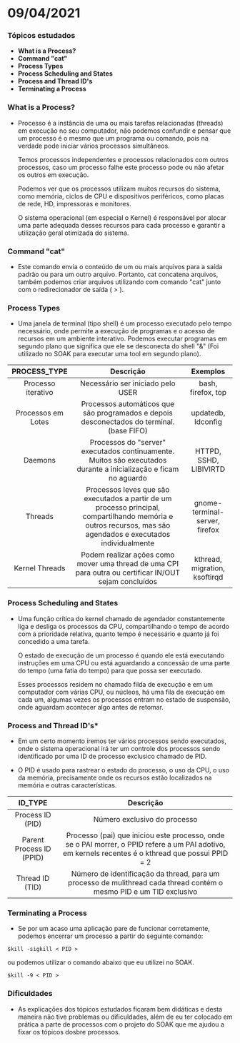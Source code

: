 # 09/04/2021

### Tópicos estudados

* **What is a Process?**
* **Command "cat"**
* **Process Types**
* **Process Scheduling and States** 
* **Process and Thread ID's**
* **Terminating a Process**


### What is a Process?

*  Processo é a instância de uma ou mais tarefas relacionadas (threads) em execução no seu computador, não podemos confundir e pensar que um processo é o mesmo que um programa ou comando, pois na verdade pode iniciar vários processos simultâneos.</p>
Temos processos independentes e processos relacionados com outros processos, caso um processo falhe este processo pode ou não afetar os outros em execução.</p>
Podemos ver que os processos utilizam muitos recursos do sistema, como memória, ciclos de CPU e dispositivos periféricos, como placas de rede, HD, impressoras e monitores.</p>
O sistema operacional (em especial o Kernel) é responsável por alocar uma parte adequada desses recursos para cada processo e garantir a utilização geral otimizada do sistema.

### Command "cat"

* Este comando envia o conteúdo de um ou mais arquivos para a saída padrão ou para um outro arquivo. Portanto, cat concatena arquivos, também podemos criar arquivos utilizando com comando "cat" junto com o redirecionador de saída ( > ).

### Process Types

* Uma janela de terminal (tipo shell) é um processo executado pelo tempo necessário, onde permite a execução de programas e o acesso de recursos em um ambiente interativo. Podemos executar programas em segundo plano que significa que ele se desconecta do shell "&" (Foi utilizado no SOAK para executar uma tool em segundo plano).

<center>

PROCESS_TYPE  | Descrição | Exemplos |
:---------: | :---------: | :--------:
Processo iterativo | Necessário ser iniciado pelo USER | bash, firefox, top |
Processos em Lotes | Processos automáticos que são programados e depois desconectados do terminal. (base FIFO) | updatedb, Idconfig |
Daemons | Processos do "server" executados continuamente. Muitos são executados durante a inicialização e ficam no aguardo | HTTPD, SSHD, LIBIVIRTD |
Threads | Processos leves que são executados a partir de um processo principal, compartilhando memória e outros recursos, mas são agendados e executados individualmente | gnome-terminal-server, firefox |
Kernel Threads | Podem realizar ações como mover uma thread de uma CPI para outra ou certificar IN/OUT sejam concluídos | kthread, migration, ksoftirqd |


</center>

### Process Scheduling and States

* Uma função crítica do kernel chamado de agendador constantemente liga e desliga os processos da CPU, compartilhando o tempo de acordo com a prioridade relativa, quanto tempo é necessário e quanto já foi concedido a uma tarefa. </p>
O estado de execução de um processo é quando ele está executando instruções em uma CPU ou está aguardando a concessão de uma parte do tempo (uma fatia do tempo) para que possa ser executado.</p>
Esses processos residem no chamado filda de execução e em um computador com várias CPU, ou núcleos, há uma fila de execução em cada um, algumas vezes os processos entram no estado de suspensão, onde aguardam acontecer algo antes de retomar.

### Process and Thread ID's*

* Em um certo momento iremos ter vários processos sendo executados, onde o sistema operacional irá ter um controle dos processos sendo identificado por uma ID de processo exclusico chamado de PID.</p>
* O PID é usado para rastrear o estado do processo, o uso da CPU, o uso da memória, precisamente onde os recursos estão localizados na memória e outras características.

<center>

ID_TYPE  | Descrição |
:---------: | :---------: |
Process ID (PID) | Número exclusivo do processo |
Parent Process ID (PPID) | Processo (pai) que iniciou este processo, onde se o PAI morrer, o PPID refere a um PAI adotivo, em kernels recentes é o kthread que possui PPID = 2 |
Thread ID (TID) | Número de identificação da thread, para um processo de mulithread cada thread contém o mesmo PID e um TID exclusivo |


</center>

### Terminating a Process

* Se por um acaso uma aplicação pare de funcionar corretamente, podemos encerrar um processo a partir do seguinte comando:
```
$kill -sigkill < PID >

```
 ou podemos utilizar o comando abaixo que eu utilizei no SOAK.

```
$kill -9 < PID >

```

### Dificuldades

* As explicações dos tópicos estudados ficaram  bem didáticas e desta maneira não tive problemas ou dificuldades, além de eu ter colocado em prática a parte de processos com o projeto do SOAK que me ajudou a fixar os tópicos dosbre processos.
